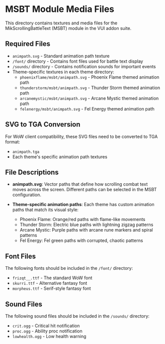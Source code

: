 # MSBT Module Media Files

This directory contains textures and media files for the MikScrollingBattleText (MSBT) module in the VUI addon suite.

## Required Files
- `animpath.svg` - Standard animation path texture
- `/font/` directory - Contains font files used for battle text display
- `/sounds/` directory - Contains notification sounds for important events
- Theme-specific textures in each theme directory:
  - `phoenixflame/msbt/animpath.svg` - Phoenix Flame themed animation path
  - `thunderstorm/msbt/animpath.svg` - Thunder Storm themed animation path
  - `arcanemystic/msbt/animpath.svg` - Arcane Mystic themed animation path
  - `felenergy/msbt/animpath.svg` - Fel Energy themed animation path

## SVG to TGA Conversion
For WoW client compatibility, these SVG files need to be converted to TGA format:
- `animpath.tga`
- Each theme's specific animation path textures

## File Descriptions
- **animpath.svg**: Vector paths that define how scrolling combat text moves across the screen. Different paths can be selected in the MSBT configuration.

- **Theme-specific animation paths**: Each theme has custom animation paths that match its visual style:
  - Phoenix Flame: Orange/red paths with flame-like movements
  - Thunder Storm: Electric blue paths with lightning zigzag patterns 
  - Arcane Mystic: Purple paths with arcane rune markers and spiral patterns
  - Fel Energy: Fel green paths with corrupted, chaotic patterns

## Font Files
The following fonts should be included in the `/font/` directory:
- `frizqt__.ttf` - The standard WoW font
- `skurri.ttf` - Alternative fantasy font
- `morpheus.ttf` - Serif-style fantasy font

## Sound Files
The following sound files should be included in the `/sounds/` directory:
- `crit.ogg` - Critical hit notification
- `proc.ogg` - Ability proc notification
- `lowhealth.ogg` - Low health warning